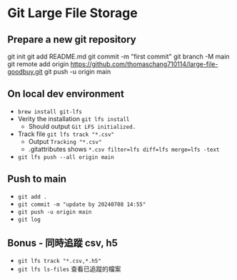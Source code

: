# Git Large File Storage

## Prepare a new git repository

git init
git add README.md
git commit -m "first commit"
git branch -M main
git remote add origin https://github.com/thomaschang710114/large-file-goodbuy.git
git push -u origin main

## On local dev environment

- `brew install git-lfs`
- Verity the installation `git lfs install`
  - Should output `Git LFS initialized.`
- Track file `git lfs track "*.csv"`
  - Output `Tracking "*.csv"`
  - .gitattributes shows `*.csv filter=lfs diff=lfs merge=lfs -text`
- `git lfs push --all origin main`

## Push to main

- `git add .`
- `git commit -m "update by 20240708 14:55"`
- `git push -u origin main`
- `git log`

## Bonus - 同時追蹤 csv, h5

- `git lfs track "*.csv,*.h5"`
- `git lfs ls-files` 查看已追蹤的檔案
